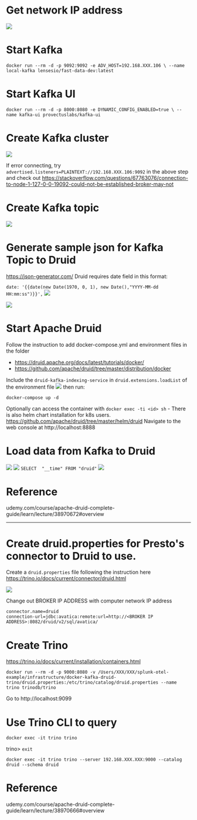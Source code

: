 # Get network IP address
![](networkip.png)

# Start Kafka
`docker run --rm -d -p 9092:9092 -e ADV_HOST=192.168.XXX.106 \
--name local-kafka lensesio/fast-data-dev:latest`

# Start Kafka UI
`docker run --rm -d -p 8000:8080 -e DYNAMIC_CONFIG_ENABLED=true \
--name kafka-ui provectuslabs/kafka-ui`

# Create Kafka cluster
![](kafkaui.png)

If error connecting, try `advertised.listeners=PLAINTEXT://192.168.XXX.106:9092` in the above step and check out https://stackoverflow.com/questions/67763076/connection-to-node-1-127-0-0-19092-could-not-be-established-broker-may-not 

# Create Kafka topic
![](topic.png)

# Generate sample json for Kafka Topic to Druid
https://json-generator.com/
Druid requires date field in this format:

`date: '{{date(new Date(1970, 0, 1), new Date(),"YYYY-MM-dd HH:mm:ss")}}',`
![](jsongen.png)

![](producemsg.png)

# Start Apache Druid
Follow the instruction to add docker-compose.yml and environment files in the folder 
- https://druid.apache.org/docs/latest/tutorials/docker/ 
- https://github.com/apache/druid/tree/master/distribution/docker

Include the `druid-kafka-indexing-service` in `druid.extensions.loadList` of the environment file ![](extension.png) then run:

`docker-compose up -d`

Optionally can access the container with `docker exec -ti <id> sh`
    - There is also helm chart installation for k8s users. https://github.com/apache/druid/tree/master/helm/druid
Navigate to the web console at http://localhost:8888

# Load data from Kafka to Druid
![](1.png)
![](stream.png)
`SELECT 
  "__time"
  FROM "druid"`
![](test.png)

# Reference
udemy.com/course/apache-druid-complete-guide/learn/lecture/38970672#overview

---

# Create druid.properties for Presto's connector to Druid to use.

Create a `druid.properties` file following the instruction here https://trino.io/docs/current/connector/druid.html

![](druidbroker.png)

Change out BROKER IP ADDRESS with computer network IP address
```
connector.name=druid
connection-url=jdbc:avatica:remote:url=http://<BROKER IP ADDRESS>:8082/druid/v2/sql/avatica/
```

# Create Trino
https://trino.io/docs/current/installation/containers.html

`docker run --rm -d -p 9000:8080 -v /Users/XXX/XXX/splunk-otel-example/infrastructure/docker-kafka-druid-trino/druid.properties:/etc/trino/catalog/druid.properties --name trino trinodb/trino`

Go to http://localhost:9099

# Use Trino CLI to query
`docker exec -it trino trino`

trino> `exit`

`docker exec -it trino trino --server 192.168.XXX.XXX:9000 --catalog druid --schema druid`

# Reference
udemy.com/course/apache-druid-complete-guide/learn/lecture/38970666#overview